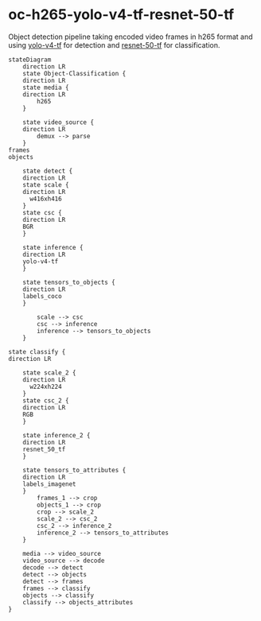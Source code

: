 # oc-h265-yolo-v4-tf-resnet-50-tf

Object detection pipeline taking encoded video frames in h265 format and using [yolo-v4-tf](https://github.com/openvinotoolkit/open_model_zoo/tree/master/models/public/yolo-v4-tf) for detection and [resnet-50-tf](https://github.com/openvinotoolkit/open_model_zoo/tree/master/models/public/resnet-50-tf) for classification.

```mermaid
stateDiagram
    direction LR  
    state Object-Classification {
    direction LR
    state media {
	direction LR
		h265
    }

    state video_source {
	direction LR
		demux --> parse 
    }
frames
objects

    state detect {
	direction LR
    state scale {
	direction LR
      w416xh416
    }
    state csc {
	direction LR
    BGR
    }

    state inference {
	direction LR
    yolo-v4-tf
    }

    state tensors_to_objects {
	direction LR
    labels_coco
    }

		scale --> csc
		csc --> inference
		inference --> tensors_to_objects
    }

state classify {
direction LR
    
    state scale_2 {
	direction LR
      w224xh224
    }
    state csc_2 {
	direction LR
    RGB
    }

    state inference_2 {
	direction LR
    resnet_50_tf
    }

    state tensors_to_attributes {
	direction LR
    labels_imagenet
    }
	    frames_1 --> crop
		objects_1 --> crop
	    crop --> scale_2
		scale_2 --> csc_2
		csc_2 --> inference_2
		inference_2 --> tensors_to_attributes
    }
    
    media --> video_source
    video_source --> decode
    decode --> detect
	detect --> objects
	detect --> frames
	frames --> classify
	objects --> classify
    classify --> objects_attributes
} 
```
